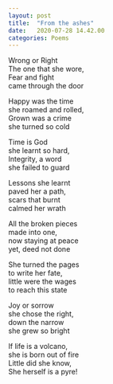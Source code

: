 ```yaml
---
layout: post
title:  "From the ashes"
date:   2020-07-28 14.42.00
categories: Poems
---
```


 Wrong or Right<br />
The one that she wore,<br />
Fear and fight<br />
came through the door<br />


Happy was the time<br />
she roamed and rolled,<br />
Grown was a crime<br />
she turned so cold<br />


Time is God<br />
she learnt so hard,<br />
Integrity, a word<br />
she failed to guard<br />


Lessons she learnt  <br />
paved her a path,<br />
scars that burnt<br />
calmed her wrath<br />


All the broken pieces<br />
made into one,<br />
now staying at peace<br />
yet, deed not done<br />


She turned the pages<br />
to write her fate,<br />
little were the wages<br />
to reach this state<br />


Joy or sorrow<br />
she chose the right,<br />
down the narrow<br />
she grew so bright<br />


If life is a volcano,<br />
she is born out of fire<br />
Little did she know,<br />
She herself is a pyre!<br />